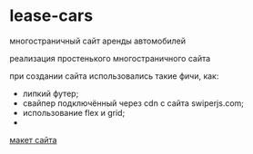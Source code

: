 # lease-cars
многостраничный сайт аренды автомобилей

реализация простенького многостраничного сайта

при создании сайта использовались такие фичи, как:

- липкий футер;
- свайпер подключённый через cdn с сайта swiperjs.com;
- использование flex и grid;
- 

[макет сайта](https://www.figma.com/file/5DOBWtvXYUWcbHXhjfRfjK/lease-cars?node-id=2%3A1669&t=kJNKynayn6y5tqTb-0)